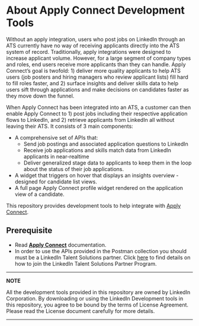 # About Apply Connect Development Tools

Without an apply integration, users who post jobs on LinkedIn through an ATS currently have no way of receiving applicants directly into the ATS system of record. Traditionally, apply integrations were designed to increase applicant volume. However, for a large segment of company types and roles, end users receive more applicants than they can handle. Apply Connect’s goal is twofold: 1) deliver more quality applicants to help ATS users (job posters and hiring managers who review applicant lists) fill hard to fill roles faster, and 2) surface insights and deliver skills data to help users sift through applications and make decisions on candidates faster as they move down the funnel.

When Apply Connect has been integrated into an ATS, a customer can then enable Apply Connect to 1) post jobs including their respective application flows to LinkedIn, and 2) retrieve applicants from LinkedIn all without leaving their ATS. It consists of 3 main components:

* A comprehensive set of APIs that:
  * Send job postings and associated application questions to LinkedIn
  * Receive job applications and skills match data from LinkedIn applicants in near-realtime
  * Deliver generalized stage data to applicants to keep them in the loop about the status of their job applications.
* A widget that triggers on hover that displays an insights overview - designed for candidate list views.
* A full page Apply Connect profile widget rendered on the application view of a candidate.

This repository provides development tools to help integrate with [Apply Connect](https://docs.microsoft.com/en-us/linkedin/talent/apply-connect).

## Prerequisite

* Read [**Apply Connect**](https://docs.microsoft.com/en-gb/linkedin/talent/apply-connect) documentation.
* In order to use the APIs provided in the Postman collection you should must be a LinkedIn Talent Solutions partner.
Click [here](https://docs.microsoft.com/en-gb/linkedin/talent/apply-with-linkedin#request-access) to find details on how to join the LinkedIn Talent Solutions Partner Program.

---
**NOTE**

All the development tools provided in this repository are owned by LinkedIn Corporation. By downloading or using the LinkedIn Development tools in this repository, you agree to be bound by the terms of License Agreement. Please read the License document carefully for more details.

---